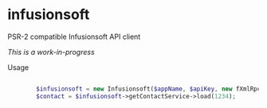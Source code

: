 infusionsoft
============

PSR-2 compatible Infusionsoft API client

*This is a work-in-progress*

Usage

```php

        $infusionsoft = new Infusionsoft($appName, $apiKey, new fXmlRpc\Client());
        $contact = $infusionsoft->getContactService->load(1234);
```
